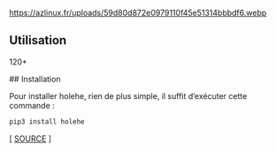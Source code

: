 https://azlinux.fr/uploads/59d80d872e0979110f45e51314bbbdf6.webp


## Utilisation

120+

## Installation

Pour installer holehe, rien de plus simple, il suffit d’exécuter cette commande :

```bash
pip3 install holehe
```

[ [SOURCE](https://github.com/megadose/holehe) ]
